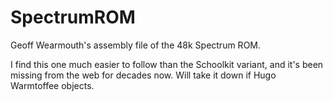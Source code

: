 # SpectrumROM
Geoff Wearmouth's assembly file of the 48k Spectrum ROM.

I find this one much easier to follow than the Schoolkit variant, and it's been missing from the web for decades now. Will take it down if Hugo Warmtoffee objects.
